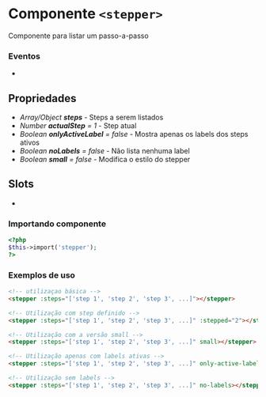 # Componente `<stepper>`
Componente para listar um passo-a-passo

### Eventos
- 
  
## Propriedades
- *Array/Object **steps*** - Steps a serem listados
- *Number **actualStep** = 1* - Step atual
- *Boolean **onlyActiveLabel** = false* - Mostra apenas os labels dos steps ativos
- *Boolean **noLabels** = false* - Não lista nenhuma label 
- *Boolean **small** = false* - Modifica o estilo do stepper

## Slots
- 

### Importando componente
```PHP
<?php 
$this->import('stepper');
?>
```
### Exemplos de uso
```HTML
<!-- utilizaçao básica -->
<stepper :steps="['step 1', 'step 2', 'step 3', ...]"></stepper>

<!-- Utilização com step definido -->
<stepper :steps="['step 1', 'step 2', 'step 3', ...]" :stepped="2"></stepper>

<!-- Utilização com a versão small -->
<stepper :steps="['step 1', 'step 2', 'step 3', ...]" small></stepper>

<!-- Utilização apenas com labels ativas -->
<stepper :steps="['step 1', 'step 2', 'step 3', ...]" only-active-label></stepper>

<!-- Utilização sem labels -->
<stepper :steps="['step 1', 'step 2', 'step 3', ...]" no-labels></stepper>
```